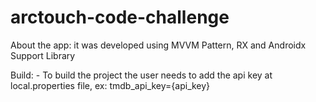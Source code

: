 # arctouch-code-challenge

About the app: it was developed using MVVM Pattern, RX and Androidx Support Library

Build: - To build the project the user needs to add the api key at local.properties file, ex: tmdb_api_key={api_key}
